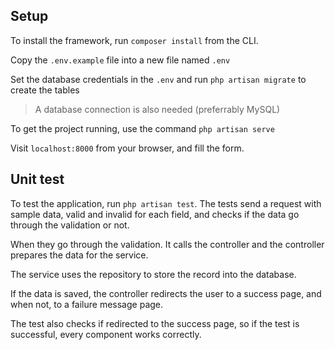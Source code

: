 ## Setup
To install the framework, run `composer install` from the CLI.

Copy the `.env.example` file into a new file named `.env`

Set the database credentials in the `.env` and run `php artisan migrate` to create the tables
 > A database connection is also needed (preferrably MySQL)


To get the project running, use the command `php artisan serve`

Visit `localhost:8000` from your browser, and fill the form.

## Unit test

To test the application, run `php artisan test`.
The tests send a request with sample data, valid and invalid for each field, and checks if the data go through the validation or not.

When they go through the validation. It calls the controller and the controller prepares the data for the service.

The service uses the repository to store the record into the database.

If the data is saved, the controller redirects the user to a success page, and when not, to a failure message page.

The test also checks if redirected to the success page, so if the test is successful, every component works correctly.

